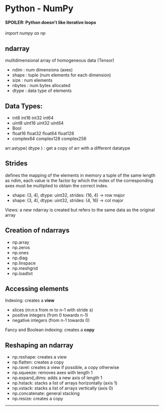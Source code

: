 # Python - NumPy

#### **SPOILER**: Python doesn't like iterative loops

*import numpy as np*

## ndarray
mulitdimensional array of homogeneous data (Tensor)
* ndim		: num dimensions (axes)
* shape		: tuple (num elements for each dimension)
* size		: num elements
* nbytes	: num bytes allocated
* dtype		: data type of elements

## Data Types:
* int8 int16 int32 int64
* uint8 uint16 uint32 uint64
* Bool
* float16 float32 float64 float128
* complex64 complex128 complex256

arr.astype( dtype ) : get a copy of arr with a different datatype

## Strides
defines the mapping of the elements in memory
a tuple of the same length as ndim, each value is the factor by which the index of the 
corresponding axes must be multiplied to obtain the correct index.

* shape: (3, 4), dtype: uint32, strides: (16, 4)	-> row major
* shape: (3, 4), dtype: uint32, strides: (4, 16)	-> col major

Views: a new ndarray is created but refers to the same data as the original array

## Creation of ndarrays
* np.array
* np.zeros
* np.ones
* np.diag
* np.linspace
* np.meshgrid
* np.loadtxt

## Accessing elements
Indexing: creates a **view**
* slices (m:n:s  from m to n-1 with stride s)
* positive integers (from 0 towards n-1)
* negative integers (from n-1 towards 0)

Fancy and Boolean indexing: creates a **copy**

## Reshaping an ndarray
* np.reshape:	creates a view
* np.flatten:	creates a copy
* np.ravel:		creates a view if possible, a copy otherwise
* np.squeeze:	removes axes with length 1
* np.expand_dims:	adds a new axis of length 1
* np.hstack:	stacks a list of arrays horizontally (axis 1)
* np.vstack:	stacks a list of arrays vertically (axis 0)
* np.concatenate:	general stacking
* np.resize:	creates a copy

----